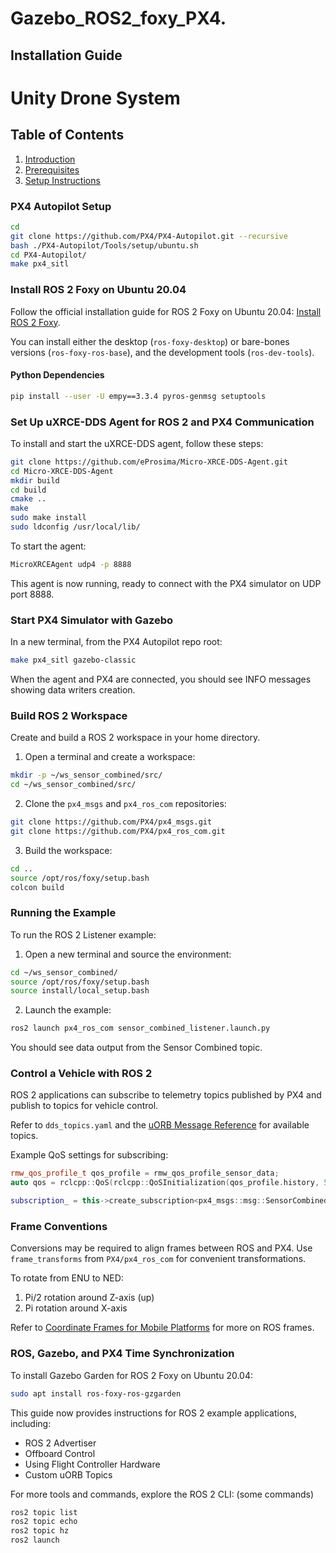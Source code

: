 
# Gazebo_ROS2_foxy_PX4.

## Installation Guide

# Unity Drone System

## Table of Contents
1. [Introduction](#introduction)
2. [Prerequisites](#prerequisites)
3. [Setup Instructions](#setup-instructions-1)

### PX4 Autopilot Setup

```bash
cd
git clone https://github.com/PX4/PX4-Autopilot.git --recursive
bash ./PX4-Autopilot/Tools/setup/ubuntu.sh
cd PX4-Autopilot/
make px4_sitl
```

### Install ROS 2 Foxy on Ubuntu 20.04

Follow the official installation guide for ROS 2 Foxy on Ubuntu 20.04: [Install ROS 2 Foxy](https://docs.ros.org/en/foxy/Installation/Ubuntu-Install-Debians.html).

You can install either the desktop (`ros-foxy-desktop`) or bare-bones versions (`ros-foxy-ros-base`), and the development tools (`ros-dev-tools`).

#### Python Dependencies

```bash
pip install --user -U empy==3.3.4 pyros-genmsg setuptools
```

### Set Up uXRCE-DDS Agent for ROS 2 and PX4 Communication

To install and start the uXRCE-DDS agent, follow these steps:

```bash
git clone https://github.com/eProsima/Micro-XRCE-DDS-Agent.git
cd Micro-XRCE-DDS-Agent
mkdir build
cd build
cmake ..
make
sudo make install
sudo ldconfig /usr/local/lib/
```

To start the agent:

```bash
MicroXRCEAgent udp4 -p 8888
```

This agent is now running, ready to connect with the PX4 simulator on UDP port 8888.

### Start PX4 Simulator with Gazebo

In a new terminal, from the PX4 Autopilot repo root:

```bash
make px4_sitl gazebo-classic
```

When the agent and PX4 are connected, you should see INFO messages showing data writers creation.

### Build ROS 2 Workspace

Create and build a ROS 2 workspace in your home directory.

1. Open a terminal and create a workspace:

```bash
mkdir -p ~/ws_sensor_combined/src/
cd ~/ws_sensor_combined/src/
```

2. Clone the `px4_msgs` and `px4_ros_com` repositories:

```bash
git clone https://github.com/PX4/px4_msgs.git
git clone https://github.com/PX4/px4_ros_com.git
```

3. Build the workspace:

```bash
cd ..
source /opt/ros/foxy/setup.bash
colcon build
```

### Running the Example

To run the ROS 2 Listener example:

1. Open a new terminal and source the environment:

```bash
cd ~/ws_sensor_combined/
source /opt/ros/foxy/setup.bash
source install/local_setup.bash
```

2. Launch the example:

```bash
ros2 launch px4_ros_com sensor_combined_listener.launch.py
```

You should see data output from the Sensor Combined topic.

### Control a Vehicle with ROS 2

ROS 2 applications can subscribe to telemetry topics published by PX4 and publish to topics for vehicle control.

Refer to `dds_topics.yaml` and the [uORB Message Reference](https://docs.px4.io/main/en/msg_docs/) for available topics.

Example QoS settings for subscribing:

```cpp
rmw_qos_profile_t qos_profile = rmw_qos_profile_sensor_data;
auto qos = rclcpp::QoS(rclcpp::QoSInitialization(qos_profile.history, 5), qos_profile);

subscription_ = this->create_subscription<px4_msgs::msg::SensorCombined>("/fmu/out/sensor_combined", qos,
```

### Frame Conventions

Conversions may be required to align frames between ROS and PX4. Use `frame_transforms` from `PX4/px4_ros_com` for convenient transformations.

To rotate from ENU to NED:

1. Pi/2 rotation around Z-axis (up)
2. Pi rotation around X-axis

Refer to [Coordinate Frames for Mobile Platforms](https://www.ros.org/reps/rep-0105.html) for more on ROS frames.

### ROS, Gazebo, and PX4 Time Synchronization

To install Gazebo Garden for ROS 2 Foxy on Ubuntu 20.04:

```bash
sudo apt install ros-foxy-ros-gzgarden
```

This guide now provides instructions for ROS 2 example applications, including:
- ROS 2 Advertiser
- Offboard Control
- Using Flight Controller Hardware
- Custom uORB Topics

For more tools and commands, explore the ROS 2 CLI:
(some commands)
```bash
ros2 topic list
ros2 topic echo
ros2 topic hz
ros2 launch
```
